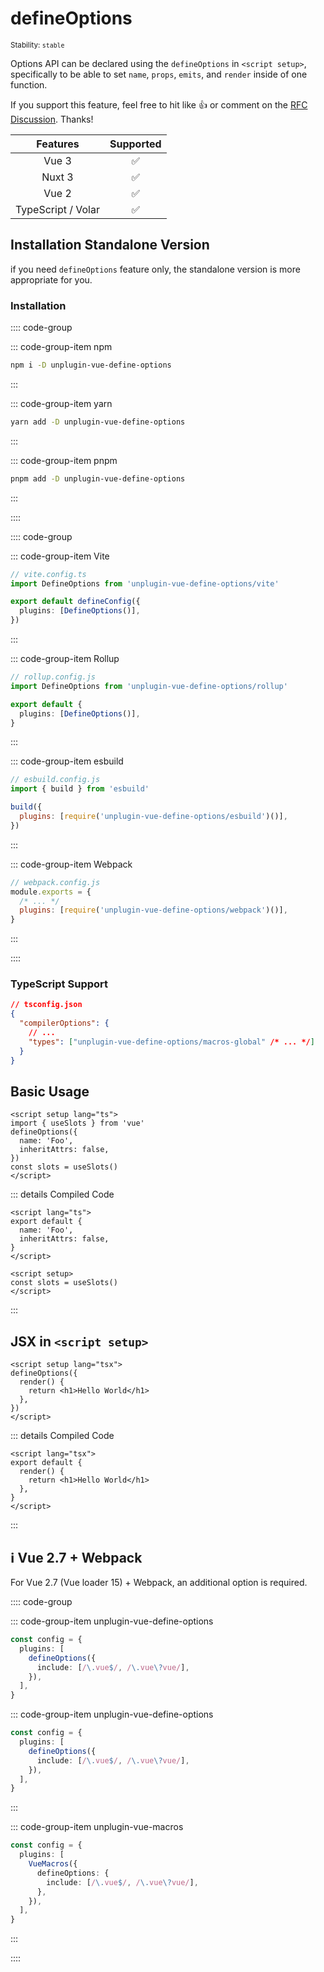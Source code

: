 # defineOptions

<small>Stability: <code class="!text-green-600">stable</code></small>

Options API can be declared using the `defineOptions` in `<script setup>`, specifically to be able to set `name`, `props`, `emits`, and `render` inside of one function.

If you support this feature, feel free to hit like :+1: or comment on the [RFC Discussion](https://github.com/vuejs/rfcs/discussions/430). Thanks!

|      Features      |     Supported      |
| :----------------: | :----------------: |
|       Vue 3        | :white_check_mark: |
|       Nuxt 3       | :white_check_mark: |
|       Vue 2        | :white_check_mark: |
| TypeScript / Volar | :white_check_mark: |

## Installation Standalone Version

if you need `defineOptions` feature only, the standalone version is more appropriate for you.

### Installation

:::: code-group

::: code-group-item npm

```bash
npm i -D unplugin-vue-define-options
```

:::

::: code-group-item yarn

```bash
yarn add -D unplugin-vue-define-options
```

:::

::: code-group-item pnpm

```bash
pnpm add -D unplugin-vue-define-options
```

:::

::::

:::: code-group

::: code-group-item Vite

```ts
// vite.config.ts
import DefineOptions from 'unplugin-vue-define-options/vite'

export default defineConfig({
  plugins: [DefineOptions()],
})
```

:::

::: code-group-item Rollup

```ts
// rollup.config.js
import DefineOptions from 'unplugin-vue-define-options/rollup'

export default {
  plugins: [DefineOptions()],
}
```

:::

::: code-group-item esbuild

```js
// esbuild.config.js
import { build } from 'esbuild'

build({
  plugins: [require('unplugin-vue-define-options/esbuild')()],
})
```

:::

::: code-group-item Webpack

```js
// webpack.config.js
module.exports = {
  /* ... */
  plugins: [require('unplugin-vue-define-options/webpack')()],
}
```

:::

::::

### TypeScript Support

```json
// tsconfig.json
{
  "compilerOptions": {
    // ...
    "types": ["unplugin-vue-define-options/macros-global" /* ... */]
  }
}
```

## Basic Usage

```vue {3-6}
<script setup lang="ts">
import { useSlots } from 'vue'
defineOptions({
  name: 'Foo',
  inheritAttrs: false,
})
const slots = useSlots()
</script>
```

::: details Compiled Code

```vue
<script lang="ts">
export default {
  name: 'Foo',
  inheritAttrs: false,
}
</script>

<script setup>
const slots = useSlots()
</script>
```

:::

## JSX in `<script setup>`

```vue {3-5}
<script setup lang="tsx">
defineOptions({
  render() {
    return <h1>Hello World</h1>
  },
})
</script>
```

::: details Compiled Code

```vue
<script lang="tsx">
export default {
  render() {
    return <h1>Hello World</h1>
  },
}
</script>
```

:::

## ℹ️ Vue 2.7 + Webpack

For Vue 2.7 (Vue loader 15) + Webpack, an additional option is required.

:::: code-group

::: code-group-item unplugin-vue-define-options

```ts
const config = {
  plugins: [
    defineOptions({
      include: [/\.vue$/, /\.vue\?vue/],
    }),
  ],
}
```

::: code-group-item unplugin-vue-define-options

```ts
const config = {
  plugins: [
    defineOptions({
      include: [/\.vue$/, /\.vue\?vue/],
    }),
  ],
}
```

:::

::: code-group-item unplugin-vue-macros

```ts
const config = {
  plugins: [
    VueMacros({
      defineOptions: {
        include: [/\.vue$/, /\.vue\?vue/],
      },
    }),
  ],
}
```

:::

::::
